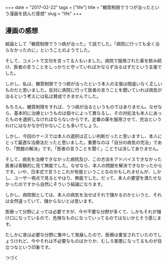 +++
date = "2017-02-22"
tags = ["life"]
title = "糖質制限でうつが治ったという漫画を読んだ感想"
slug = "life"
+++

## 漫画の感想

結論として「糖質制限でうつ病が治った」て話でした。「病院に行っても全く治らなかったのに」ということのようでした。

そして、コメントで文句を言ってる人もいました。病院で服用された薬を飲み続け、医者の言うことをしっかりと守っていればかならず治るはずだという主張でした。

しかし、私は、糖質制限でうつ病が治ったという本人の主張は間違いなく正しいものだと思いました。反対に病院に行って医者の言うことを聞いていれば病気が治るという考えには私は賛成できませんでした。

もちろん、糖質制限をすれば、うつ病が治るというものではありません。なぜなら、基本的に治療というものは個々によって異なるし、その対処法も本人にあったものを選択しなければならないからです。定番の薬を服用させて、完治というわけにはなかなか行かないことも多いでしょう。

しかし、今回のケースでは本人の選択は正しい判断だったと思いますし、本人にとって最適な治療法だったと思いました。重要なのは「自分の病気の完治」であり、「問題の解決」です。「医者の言うことを聞く」ことでは決してありません。

そして、病気を治療できなかった病院及び、この方法をアドバイスできなかった医者は客観的に見て無能でした。なぜなら、本人の問題を解決できなかったからです。いや、日本式で言うとこれが有能ということなのかもしれませんが、しかし、ユーザー視点で見るとやはり、無能でした。だって、本人の要望を満たせなかったのですから自然にそういう結論になります。

しかし、病院側としては、本人の病気を治せばそれで儲かるのかというと、それは全然違っていて、儲からないとは思います。

医療って分野によっては必要ですが、今や不要な分野が多くて、しかもそれが儲け口になっているので、危険なものになっていってるのではないかとそう感じます。

たしかに昔は必要な分野に集中して発展したので、医療は重宝されていたのでしょうけれど、今やそれは不必要なものばかりか、むしろ害悪になってるものが目立つなという印象です。

つづく
		

